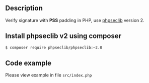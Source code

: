 ## Description

Verify signature with <strong>PSS</strong> padding in PHP, use [phpseclib](https://github.com/phpseclib/phpseclib) version 2.

## Install phpseclib v2 using composer

```bash
$ composer require phpseclib/phpseclib:~2.0
```

## Code example

Please view example in file `src/index.php`
